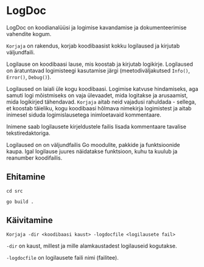 # LogDoc

LogDoc on koodianalüüsi ja logimise kavandamise ja dokumenteerimise vahendite kogum.

`Korjaja` on rakendus, korjab koodibaasist kokku logilaused ja kirjutab väljundfaili.

Logilause on koodibaasi lause, mis koostab ja kirjutab logikirje. Logilaused on äratuntavad logimisteegi kasutamise järgi (meetodiväljakutsed `Info()`, `Error()`, `Debug()`).

Logilaused on laiali üle kogu koodibaasi. Logimise katvuse hindamiseks, aga samuti logi mõistmiseks on vaja ülevaadet, mida logitakse ja arusaamist, mida logikirjed tähendavad. `Korjaja` aitab neid vajadusi rahuldada - sellega, et koostab täieliku, kogu koodibaasi hõlmava nimekirja logimistest ja aitab inimesel siduda logimislausetega inimloetavaid kommentaare. 

Inimene saab logilausete kirjeldustele failis lisada kommentaare tavalise tekstiredaktoriga.

Logilaused on on väljundfailis Go moodulite, pakkide ja funktsioonide kaupa. Igal logilause juures näidatakse funktsioon, kuhu ta kuulub ja reanumber koodifailis.

## Ehitamine

`cd src`

`go build .`

## Käivitamine

`Korjaja -dir <koodibaasi kaust> -logdocfile <logilausete fail>`

`-dir` on kaust, millest ja mille alamkaustadest logilauseid kogutakse.

`-logdocfile` on logilausete faili nimi (failitee).

